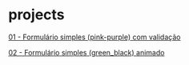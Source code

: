 # projects

<a href="https://mateusskv9.github.io/projects/Simple_Login_1_Pink_Purple/">01 - Formulário simples (pink-purple) com validação</a>

<a href="https://mateusskv9.github.io/projects/Simple_Login_2_Green_Black/">02 - Formulário simples (green_black) animado</a>
